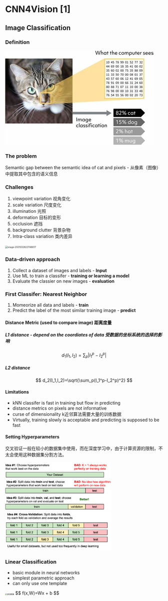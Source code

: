 # CNN4Vision [1]

## Image Classification

### Definition

<img src="./CNN4Vision [1].assets/cat.jpg" style="zoom: 100%;" />

### The problem

Semantic gap between the semantic idea of cat and pixels - 从像素（图像）中提取其中包含的语义信息

### Challenges

1. viewpoint variation 视角变化
2. scale variation 尺度变化
3. illumination 光照
4. deformation 目标的变形
5. occlusion 遮挡
6. background clutter 背景杂物
7. Intra-class variation 类内差异

<img src="/Users/louxiayin/Academy/homework/CNN4Vision/notes/CNN4Vision [1].assets/image-20210328221146017.png" alt="image-20210328221146017" style="zoom:50%;" />

### Data-driven approach

1. Collect a dataset of images and labels - **Input**
2. Use ML to train a classifer - **training or learning a model**
3. Evaluate the classier on new images - **evaluation**

### First Classifer: Nearest Neighbor

1. Momeorize all data and labels - **train**
2. Predict the label of the most similar training image - **predict**

#### Distance Metric (used to compare image) 距离度量

##### L1 distance - depend on the coordiates of data 受数据的坐标系统的选择的影响

$$
d_1(I_1,I_2)=\sum_p|I_1^p - I_2^p|
$$

##### L2 distance

$$
d_2(I_1,I_2)=\sqrt{\sum_p(I_1^p-I_2^p)^2}
$$

#### Limitations

- kNN classifer is fast in training but flow in predicting
- distance metrics on pixels are not informative
- curse of dimensionality k近邻算法需要大量的训练数据
- Virtually, training slowly is acceptable and predicting is supposed to be fast

#### Setting Hyperparameters

交叉验证一般在较小的数据集中使用，而在深度学习中，由于计算资源的限制，不太会使用这种数据集分割方法。

<img src="./CNN4Vision [1].assets/image-20210325211238055.png" alt="image-20210325211238055" style="zoom: 33%;" />

<img src="./CNN4Vision [1].assets/image-20210325211313168.png" alt="image-20210325211313168" style="zoom:33%;" />

### Linear Classification

- basic module in neural networks
- simplest parametric approach
- can only use one template 

<img src="/Users/louxiayin/Academy/homework/CNN4Vision/notes/CNN4Vision [1].assets/image13.png" alt="查看源图像" style="zoom: 33%;" />
$$
f(x,W)=Wx + b
$$
